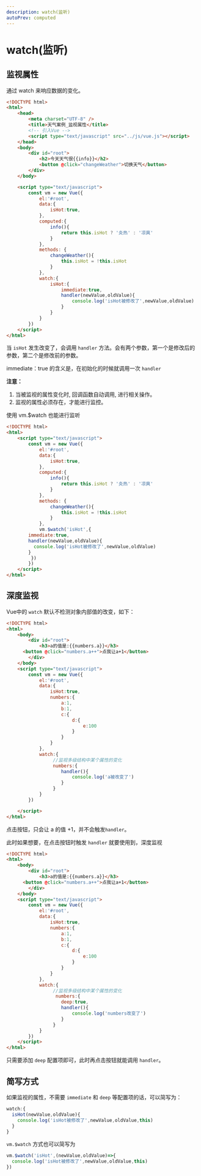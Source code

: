 ```yaml
---
description: watch(监听)
autoPrev: computed
---
```

# watch(监听)

## 监视属性
通过 watch 来响应数据的变化。
```html
<!DOCTYPE html>
<html>
	<head>
		<meta charset="UTF-8" />
		<title>天气案例_监视属性</title>
		<!-- 引入Vue -->
		<script type="text/javascript" src="../js/vue.js"></script>
	</head>
	<body>
		<div id="root">
			<h2>今天天气很{{info}}</h2>
			<button @click="changeWeather">切换天气</button>
		</div>
	</body>

	<script type="text/javascript">
		const vm = new Vue({
			el:'#root',
			data:{
				isHot:true,
			},
			computed:{
				info(){
					return this.isHot ? '炎热' : '凉爽'
				}
			},
			methods: {
				changeWeather(){
					this.isHot = !this.isHot
				}
			},
			watch:{
				isHot:{
					immediate:true, 
					handler(newValue,oldValue){
						console.log('isHot被修改了',newValue,oldValue)
					}
				}
			}
		})
	</script>
</html>
```
当 `isHot` 发生改变了，会调用 `handler` 方法。会有两个参数，第一个是修改后的参数，第二个是修改前的参数。

immediate：true 的含义是，在初始化的时候就调用一次 `handler`

**注意：**

1. 当被监视的属性变化时, 回调函数自动调用, 进行相关操作。
2. 监视的属性必须存在，才能进行监控。

使用 vm.$watch 也能进行监听

```html
<!DOCTYPE html>
<html>
	<script type="text/javascript">
		const vm = new Vue({
			el:'#root',
			data:{
				isHot:true,
			},
			computed:{
				info(){
					return this.isHot ? '炎热' : '凉爽'
				}
			},
			methods: {
				changeWeather(){
					this.isHot = !this.isHot
				}
			},
			vm.$watch('isHot',{
        immediate:true,
        handler(newValue,oldValue){
          console.log('isHot被修改了',newValue,oldValue)
        }
		 })
		})
	</script>
</html>
```

## 深度监视
Vue中的 `watch` 默认不检测对象内部值的改变，如下：

```html
<!DOCTYPE html>
<html>
	<body>
		<div id="root">
			<h3>a的值是:{{numbers.a}}</h3>
      <button @click="numbers.a++">点我让a+1</button>
		</div>
	</body>
	<script type="text/javascript">
		const vm = new Vue({
			el:'#root',
			data:{
				isHot:true,
				numbers:{
					a:1,
					b:1,
					c:{
						d:{
							e:100
						}
					}
				}
			},
			watch:{
				 //监视多级结构中某个属性的变化
				 numbers:{
				 	handler(){
				 		console.log('a被改变了')
				 	}
				 }
			}
		})

	</script>
</html>
```

点击按钮，只会让 a 的值 +1，并不会触发`handler`。

此时如果想要，在点击按钮时触发 `handler` 就要使用到，深度监视

```html
<!DOCTYPE html>
<html>
	<body>
		<div id="root">
			<h3>a的值是:{{numbers.a}}</h3>
      <button @click="numbers.a++">点我让a+1</button>
		</div>
	</body>
	<script type="text/javascript">
		const vm = new Vue({
			el:'#root',
			data:{
				isHot:true,
				numbers:{
					a:1,
					b:1,
					c:{
						d:{
							e:100
						}
					}
				}
			},
			watch:{
				 //监视多级结构中某个属性的变化
				  numbers:{
				 	deep:true,
				 	handler(){
				 		console.log('numbers改变了')
				 	}
				 }
			}
		})
	</script>
</html>
```
只需要添加 `deep` 配置项即可，此时再点击按钮就能调用 `handler`。

## 简写方式
如果监视的属性，不需要 `immediate` 和 `deep` 等配置项的话，可以简写为：

```js
watch:{
  isHot(newValue,oldValue){
    console.log('isHot被修改了',newValue,oldValue,this)
  } 
}
```

`vm.$watch` 方式也可以简写为
```js
vm.$watch('isHot',(newValue,oldValue)=>{
  console.log('isHot被修改了',newValue,oldValue,this)
}) 
```


